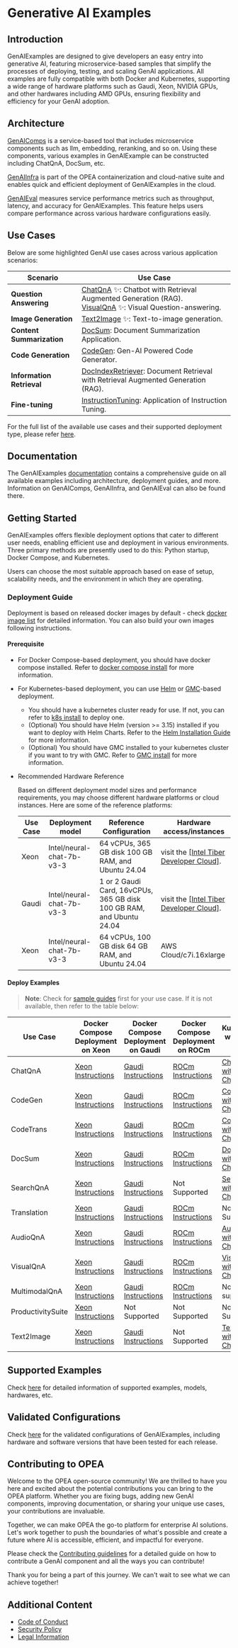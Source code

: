 # Generative AI Examples

## Introduction

GenAIExamples are designed to give developers an easy entry into generative AI, featuring microservice-based samples that simplify the processes of deploying, testing, and scaling GenAI applications. All examples are fully compatible with both Docker and Kubernetes, supporting a wide range of hardware platforms such as Gaudi, Xeon, NVIDIA GPUs, and other hardwares including AMD GPUs, ensuring flexibility and efficiency for your GenAI adoption.

## Architecture

[GenAIComps](https://github.com/opea-project/GenAIComps) is a service-based tool that includes microservice components such as llm, embedding, reranking, and so on. Using these components, various examples in GenAIExample can be constructed including ChatQnA, DocSum, etc.

[GenAIInfra](https://github.com/opea-project/GenAIInfra) is part of the OPEA containerization and cloud-native suite and enables quick and efficient deployment of GenAIExamples in the cloud.

[GenAIEval](https://github.com/opea-project/GenAIEval) measures service performance metrics such as throughput, latency, and accuracy for GenAIExamples. This feature helps users compare performance across various hardware configurations easily.

## Use Cases

Below are some highlighted GenAI use cases across various application scenarios:

| Scenario                     | Use Case                                                                                                                              |
| ---------------------------- | ------------------------------------------------------------------------------------------------------------------------------------- |
| <b>Question Answering<b/>    | [ChatQnA](ChatQnA) ✨: Chatbot with Retrieval Augmented Generation (RAG). <br/> [VisualQnA](VisualQnA) ✨: Visual Question-answering. |
| <b>Image Generation<b/>      | [Text2Image](Text2Image) ✨: Text-to-image generation.                                                                                |
| <b>Content Summarization<b/> | [DocSum](DocSum): Document Summarization Application.                                                                                 |
| <b>Code Generation<b/>       | [CodeGen](CodeGen): Gen-AI Powered Code Generator.                                                                                    |
| <b>Information Retrieval<b/> | [DocIndexRetriever](DocIndexRetriever): Document Retrieval with Retrieval Augmented Generation (RAG).                                 |
| <b>Fine-tuning<b/>           | [InstructionTuning](InstructionTuning): Application of Instruction Tuning.                                                            |

For the full list of the available use cases and their supported deployment type, please refer [here](#deploy-examples).

## Documentation

The GenAIExamples [documentation](https://opea-project.github.io/latest/examples/index.html) contains a comprehensive guide on all available examples including architecture, deployment guides, and more. Information on GenAIComps, GenAIInfra, and GenAIEval can also be found there.

## Getting Started

GenAIExamples offers flexible deployment options that cater to different user needs, enabling efficient use and deployment in various environments. Three primary methods are presently used to do this: Python startup, Docker Compose, and Kubernetes.

Users can choose the most suitable approach based on ease of setup, scalability needs, and the environment in which they are operating.

### Deployment Guide

Deployment is based on released docker images by default - check [docker image list](./docker_images_list.md) for detailed information. You can also build your own images following instructions.

#### Prerequisite

- For Docker Compose-based deployment, you should have docker compose installed. Refer to [docker compose install](https://docs.docker.com/compose/install/) for more information.
- For Kubernetes-based deployment, you can use [Helm](https://helm.sh) or [GMC](https://github.com/opea-project/GenAIInfra/tree/main/microservices-connector/README.md)-based deployment.

  - You should have a kubernetes cluster ready for use. If not, you can refer to [k8s install](https://github.com/opea-project/docs/tree/main/guide/installation/k8s_install/README.md) to deploy one.
  - (Optional) You should have Helm (version >= 3.15) installed if you want to deploy with Helm Charts. Refer to the [Helm Installation Guide](https://helm.sh/docs/intro/install/) for more information.
  - (Optional) You should have GMC installed to your kubernetes cluster if you want to try with GMC. Refer to [GMC install](https://github.com/opea-project/docs/blob/main/guide/installation/gmc_install/gmc_install.md) for more information.

- Recommended Hardware Reference

  Based on different deployment model sizes and performance requirements, you may choose different hardware platforms or cloud instances. Here are some of the reference platforms:

  | Use Case | Deployment model          | Reference Configuration                                              | Hardware access/instances                                                    |
  | -------- | ------------------------- | -------------------------------------------------------------------- | ---------------------------------------------------------------------------- |
  | Xeon     | Intel/neural-chat-7b-v3-3 | 64 vCPUs, 365 GB disk 100 GB RAM, and Ubuntu 24.04                   | visit the [[Intel Tiber Developer Cloud]](https://console.cloud.intel.com/). |
  | Gaudi    | Intel/neural-chat-7b-v3-3 | 1 or 2 Gaudi Card, 16vCPUs, 365 GB disk 100 GB RAM, and Ubuntu 24.04 | visit the [[Intel Tiber Developer Cloud]](https://console.cloud.intel.com/). |
  | Xeon     | Intel/neural-chat-7b-v3-3 | 64 vCPUs, 100 GB disk 64 GB RAM, and Ubuntu 24.04                    | AWS Cloud/c7i.16xlarge                                                       |

#### Deploy Examples

> **Note**: Check for [sample guides](https://opea-project.github.io/latest/examples/index.html) first for your use case. If it is not available, then refer to the table below:

| Use Case          | Docker Compose<br/>Deployment on Xeon                                          | Docker Compose<br/>Deployment on Gaudi                                       | Docker Compose<br/>Deployment on ROCm                                    | Kubernetes with Helm Charts                                         | Kubernetes with GMC                                          |
| ----------------- | ------------------------------------------------------------------------------ | ---------------------------------------------------------------------------- | ------------------------------------------------------------------------ | ------------------------------------------------------------------- | ------------------------------------------------------------ |
| ChatQnA           | [Xeon Instructions](ChatQnA/docker_compose/intel/cpu/xeon/README.md)           | [Gaudi Instructions](ChatQnA/docker_compose/intel/hpu/gaudi/README.md)       | [ROCm Instructions](ChatQnA/docker_compose/amd/gpu/rocm/README.md)       | [ChatQnA with Helm Charts](ChatQnA/kubernetes/helm/README.md)       | [ChatQnA with GMC](ChatQnA/kubernetes/gmc/README.md)         |
| CodeGen           | [Xeon Instructions](CodeGen/docker_compose/intel/cpu/xeon/README.md)           | [Gaudi Instructions](CodeGen/docker_compose/intel/hpu/gaudi/README.md)       | [ROCm Instructions](CodeGen/docker_compose/amd/gpu/rocm/README.md)       | [CodeGen with Helm Charts](CodeGen/kubernetes/helm/README.md)       | [CodeGen with GMC](CodeGen/kubernetes/gmc/README.md)         |
| CodeTrans         | [Xeon Instructions](CodeTrans/docker_compose/intel/cpu/xeon/README.md)         | [Gaudi Instructions](CodeTrans/docker_compose/intel/hpu/gaudi/README.md)     | [ROCm Instructions](CodeTrans/docker_compose/amd/gpu/rocm/README.md)     | [CodeTrans with Helm Charts](CodeTrans/kubernetes/helm/README.md)   | [CodeTrans with GMC](CodeTrans/kubernetes/gmc/README.md)     |
| DocSum            | [Xeon Instructions](DocSum/docker_compose/intel/cpu/xeon/README.md)            | [Gaudi Instructions](DocSum/docker_compose/intel/hpu/gaudi/README.md)        | [ROCm Instructions](DocSum/docker_compose/amd/gpu/rocm/README.md)        | [DocSum with Helm Charts](DocSum/kubernetes/helm/README.md)         | [DocSum with GMC](DocSum/kubernetes/gmc/README.md)           |
| SearchQnA         | [Xeon Instructions](SearchQnA/docker_compose/intel/cpu/xeon/README.md)         | [Gaudi Instructions](SearchQnA/docker_compose/intel/hpu/gaudi/README.md)     | Not Supported                                                            | [SearchQnA with Helm Charts](SearchQnA/kubernetes/helm/README.md)   | [SearchQnA with GMC](SearchQnA/kubernetes/gmc/README.md)     |
| Translation       | [Xeon Instructions](Translation/docker_compose/intel/cpu/xeon/README.md)       | [Gaudi Instructions](Translation/docker_compose/intel/hpu/gaudi/README.md)   | [ROCm Instructions](Translation/docker_compose/amd/gpu/rocm/README.md)   | Not Supported                                                       | [Translation with GMC](Translation/kubernetes/gmc/README.md) |
| AudioQnA          | [Xeon Instructions](AudioQnA/docker_compose/intel/cpu/xeon/README.md)          | [Gaudi Instructions](AudioQnA/docker_compose/intel/hpu/gaudi/README.md)      | [ROCm Instructions](AudioQnA/docker_compose/amd/gpu/rocm/README.md)      | [AudioQnA with Helm Charts](AudioQnA/kubernetes/helm/README.md)     | [AudioQnA with GMC](AudioQnA/kubernetes/gmc/README.md)       |
| VisualQnA         | [Xeon Instructions](VisualQnA/docker_compose/intel/cpu/xeon/README.md)         | [Gaudi Instructions](VisualQnA/docker_compose/intel/hpu/gaudi/README.md)     | [ROCm Instructions](VisualQnA/docker_compose/amd/gpu/rocm/README.md)     | [VisualQnA with Helm Charts](VisualQnA/kubernetes/helm/README.md)   | [VisualQnA with GMC](VisualQnA/kubernetes/gmc/README.md)     |
| MultimodalQnA     | [Xeon Instructions](MultimodalQnA/docker_compose/intel/cpu/xeon/README.md)     | [Gaudi Instructions](MultimodalQnA/docker_compose/intel/hpu/gaudi/README.md) | [ROCm Instructions](MultimodalQnA/docker_compose/amd/gpu/rocm/README.md) | Not supported                                                       | Not supported                                                |
| ProductivitySuite | [Xeon Instructions](ProductivitySuite/docker_compose/intel/cpu/xeon/README.md) | Not Supported                                                                | Not Supported                                                            | Not Supported                                                       | Not Supported                                                |
| Text2Image        | [Xeon Instructions](Text2Image/docker_compose/intel/cpu/xeon/README.md)        | [Gaudi Instructions](Text2Image/docker_compose/intel/hpu/gaudi/README.md)    | Not Supported                                                            | [Text2Image with Helm Charts](Text2Image/kubernetes/helm/README.md) | Not Supported                                                |

## Supported Examples

Check [here](./supported_examples.md) for detailed information of supported examples, models, hardwares, etc.

## Validated Configurations
Check [here](./validated_configurations.md) for the validated configurations of GenAIExamples, including hardware and software versions that have been tested for each release.

## Contributing to OPEA

Welcome to the OPEA open-source community! We are thrilled to have you here and excited about the potential contributions you can bring to the OPEA platform. Whether you are fixing bugs, adding new GenAI components, improving documentation, or sharing your unique use cases, your contributions are invaluable.

Together, we can make OPEA the go-to platform for enterprise AI solutions. Let's work together to push the boundaries of what's possible and create a future where AI is accessible, efficient, and impactful for everyone.

Please check the [Contributing guidelines](https://github.com/opea-project/docs/tree/main/community/CONTRIBUTING.md) for a detailed guide on how to contribute a GenAI component and all the ways you can contribute!

Thank you for being a part of this journey. We can't wait to see what we can achieve together!

## Additional Content

- [Code of Conduct](https://github.com/opea-project/docs/tree/main/community/CODE_OF_CONDUCT.md)
- [Security Policy](https://github.com/opea-project/docs/tree/main/community/SECURITY.md)
- [Legal Information](LEGAL_INFORMATION.md)
